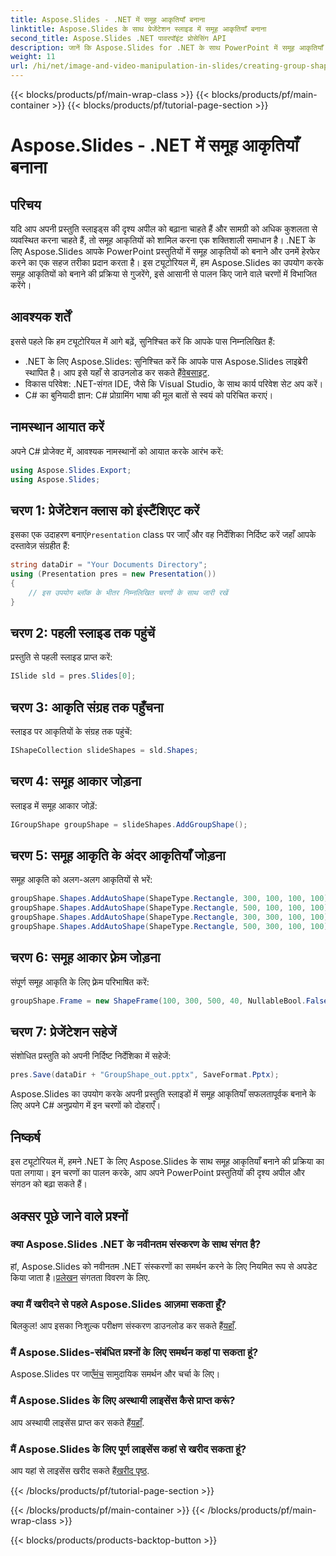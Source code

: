 ```yaml
---
title: Aspose.Slides - .NET में समूह आकृतियाँ बनाना
linktitle: Aspose.Slides के साथ प्रेजेंटेशन स्लाइड में समूह आकृतियाँ बनाना
second_title: Aspose.Slides .NET पावरपॉइंट प्रोसेसिंग API
description: जानें कि Aspose.Slides for .NET के साथ PowerPoint में समूह आकृतियाँ कैसे बनाएँ। आकर्षक प्रस्तुतिकरणों के लिए हमारे चरण-दर-चरण मार्गदर्शिका का पालन करें।
weight: 11
url: /hi/net/image-and-video-manipulation-in-slides/creating-group-shapes/
---
```


{{< blocks/products/pf/main-wrap-class >}}
{{< blocks/products/pf/main-container >}}
{{< blocks/products/pf/tutorial-page-section >}}

# Aspose.Slides - .NET में समूह आकृतियाँ बनाना

## परिचय
यदि आप अपनी प्रस्तुति स्लाइड्स की दृश्य अपील को बढ़ाना चाहते हैं और सामग्री को अधिक कुशलता से व्यवस्थित करना चाहते हैं, तो समूह आकृतियों को शामिल करना एक शक्तिशाली समाधान है। .NET के लिए Aspose.Slides आपके PowerPoint प्रस्तुतियों में समूह आकृतियों को बनाने और उनमें हेरफेर करने का एक सहज तरीका प्रदान करता है। इस ट्यूटोरियल में, हम Aspose.Slides का उपयोग करके समूह आकृतियों को बनाने की प्रक्रिया से गुजरेंगे, इसे आसानी से पालन किए जाने वाले चरणों में विभाजित करेंगे।
## आवश्यक शर्तें
इससे पहले कि हम ट्यूटोरियल में आगे बढ़ें, सुनिश्चित करें कि आपके पास निम्नलिखित हैं:
-  .NET के लिए Aspose.Slides: सुनिश्चित करें कि आपके पास Aspose.Slides लाइब्रेरी स्थापित है। आप इसे यहाँ से डाउनलोड कर सकते हैं[वेबसाइट](https://releases.aspose.com/slides/net/).
- विकास परिवेश: .NET-संगत IDE, जैसे कि Visual Studio, के साथ कार्य परिवेश सेट अप करें।
- C# का बुनियादी ज्ञान: C# प्रोग्रामिंग भाषा की मूल बातों से स्वयं को परिचित कराएं।
## नामस्थान आयात करें
अपने C# प्रोजेक्ट में, आवश्यक नामस्थानों को आयात करके आरंभ करें:
```csharp
using Aspose.Slides.Export;
using Aspose.Slides;
```
## चरण 1: प्रेजेंटेशन क्लास को इंस्टैंशिएट करें

 इसका एक उदाहरण बनाएं`Presentation` class पर जाएँ और वह निर्देशिका निर्दिष्ट करें जहाँ आपके दस्तावेज़ संग्रहीत हैं:

```csharp
string dataDir = "Your Documents Directory";
using (Presentation pres = new Presentation())
{
    // इस उपयोग ब्लॉक के भीतर निम्नलिखित चरणों के साथ जारी रखें
}
```

## चरण 2: पहली स्लाइड तक पहुंचें

प्रस्तुति से पहली स्लाइड प्राप्त करें:

```csharp
ISlide sld = pres.Slides[0];
```

## चरण 3: आकृति संग्रह तक पहुँचना

स्लाइड पर आकृतियों के संग्रह तक पहुंचें:

```csharp
IShapeCollection slideShapes = sld.Shapes;
```

## चरण 4: समूह आकार जोड़ना

स्लाइड में समूह आकार जोड़ें:

```csharp
IGroupShape groupShape = slideShapes.AddGroupShape();
```

## चरण 5: समूह आकृति के अंदर आकृतियाँ जोड़ना

समूह आकृति को अलग-अलग आकृतियों से भरें:

```csharp
groupShape.Shapes.AddAutoShape(ShapeType.Rectangle, 300, 100, 100, 100);
groupShape.Shapes.AddAutoShape(ShapeType.Rectangle, 500, 100, 100, 100);
groupShape.Shapes.AddAutoShape(ShapeType.Rectangle, 300, 300, 100, 100);
groupShape.Shapes.AddAutoShape(ShapeType.Rectangle, 500, 300, 100, 100);
```

## चरण 6: समूह आकार फ़्रेम जोड़ना

संपूर्ण समूह आकृति के लिए फ़्रेम परिभाषित करें:

```csharp
groupShape.Frame = new ShapeFrame(100, 300, 500, 40, NullableBool.False, NullableBool.False, 0);
```

## चरण 7: प्रेजेंटेशन सहेजें

संशोधित प्रस्तुति को अपनी निर्दिष्ट निर्देशिका में सहेजें:

```csharp
pres.Save(dataDir + "GroupShape_out.pptx", SaveFormat.Pptx);
```

Aspose.Slides का उपयोग करके अपनी प्रस्तुति स्लाइडों में समूह आकृतियाँ सफलतापूर्वक बनाने के लिए अपने C# अनुप्रयोग में इन चरणों को दोहराएँ।

## निष्कर्ष
इस ट्यूटोरियल में, हमने .NET के लिए Aspose.Slides के साथ समूह आकृतियाँ बनाने की प्रक्रिया का पता लगाया। इन चरणों का पालन करके, आप अपने PowerPoint प्रस्तुतियों की दृश्य अपील और संगठन को बढ़ा सकते हैं।
## अक्सर पूछे जाने वाले प्रश्नों
### क्या Aspose.Slides .NET के नवीनतम संस्करण के साथ संगत है?
 हां, Aspose.Slides को नवीनतम .NET संस्करणों का समर्थन करने के लिए नियमित रूप से अपडेट किया जाता है।[प्रलेखन](https://reference.aspose.com/slides/net/) संगतता विवरण के लिए.
### क्या मैं खरीदने से पहले Aspose.Slides आज़मा सकता हूँ?
 बिलकुल! आप इसका निःशुल्क परीक्षण संस्करण डाउनलोड कर सकते हैं[यहाँ](https://releases.aspose.com/).
### मैं Aspose.Slides-संबंधित प्रश्नों के लिए समर्थन कहां पा सकता हूं?
Aspose.Slides पर जाएँ[मंच](https://forum.aspose.com/c/slides/11) सामुदायिक समर्थन और चर्चा के लिए।
### मैं Aspose.Slides के लिए अस्थायी लाइसेंस कैसे प्राप्त करूं?
 आप अस्थायी लाइसेंस प्राप्त कर सकते हैं[यहाँ](https://purchase.aspose.com/temporary-license/).
### मैं Aspose.Slides के लिए पूर्ण लाइसेंस कहां से खरीद सकता हूं?
 आप यहां से लाइसेंस खरीद सकते हैं[खरीद पृष्ठ](https://purchase.aspose.com/buy).

{{< /blocks/products/pf/tutorial-page-section >}}

{{< /blocks/products/pf/main-container >}}
{{< /blocks/products/pf/main-wrap-class >}}

{{< blocks/products/products-backtop-button >}}
